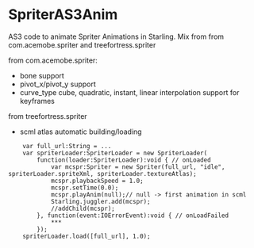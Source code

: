 SpriterAS3Anim
==============

AS3 code to animate Spriter Animations in Starling. Mix from from com.acemobe.spriter and treefortress.spriter

from com.acemobe.spriter:
- bone support
- pivot_x/pivot_y support
- curve_type cube, quadratic, instant, linear interpolation support for keyframes

from treefortress.spriter
- scml atlas automatic building/loading
```
    var full_url:String = ...
    var spriterLoader:SpriterLoader = new SpriterLoader(
    	function(loader:SpriterLoader):void { // onLoaded
    		var mcspr:Spriter = new Spriter(full_url, "idle", spriterLoader.spriteXml, spriterLoader.textureAtlas);
    		mcspr.playbackSpeed = 1.0;
    		mcspr.setTime(0.0);
    		mcspr.playAnim(null);// null -> first animation in scml
    		Starling.juggler.add(mcspr);
    		//addChild(mcspr);
    	}, function(event:IOErrorEvent):void { // onLoadFailed
    		***
    	});
    spriterLoader.load([full_url], 1.0);
 ```
	
